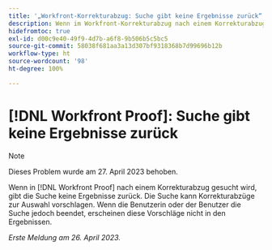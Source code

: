```yaml
---
title: '„Workfront-Korrekturabzug: Suche gibt keine Ergebnisse zurück“'
description: Wenn im Workfront-Korrekturabzug nach einem Korrekturabzug gesucht wird, liefert die Suche keine Ergebnisse. Die Suche kann Korrekturabzüge zur Auswahl vorschlagen. Wenn die Benutzerin oder der Benutzer die Suche jedoch beendet, erscheinen diese Vorschläge nicht in den Ergebnissen.
hidefromtoc: true
exl-id: d00c9e40-49f9-4d7b-a6f8-9b506b5c5bc5
source-git-commit: 58038f681aa3a13d307bf9318368b7d99696b12b
workflow-type: ht
source-wordcount: '98'
ht-degree: 100%

---
```


# [!DNL Workfront Proof]: Suche gibt keine Ergebnisse zurück

>[!NOTE]
>
>Dieses Problem wurde am 27. April 2023 behoben.

Wenn in [!DNL Workfront Proof] nach einem Korrekturabzug gesucht wird, gibt die Suche keine Ergebnisse zurück. Die Suche kann Korrekturabzüge zur Auswahl vorschlagen. Wenn die Benutzerin oder der Benutzer die Suche jedoch beendet, erscheinen diese Vorschläge nicht in den Ergebnissen.

_Erste Meldung am 26. April 2023._
